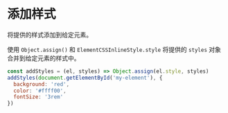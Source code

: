 # 添加样式

将提供的样式添加到给定元素。

使用 `Object.assign()` 和 `ElementCSSInlineStyle.style` 将提供的 `styles` 对象合并到给定元素的样式中。

```js
const addStyles = (el, styles) => Object.assign(el.style, styles)
addStyles(document.getElementById('my-element'), {
  background: 'red',
  color: '#ffff00',
  fontSize: '3rem'
})
```
